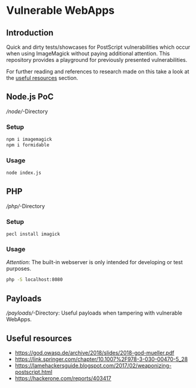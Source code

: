 # Vulnerable WebApps

## Introduction
Quick and dirty tests/showcases for PostScript vulnerabilities which occur when using ImageMagick without paying additional attention. This repository provides a playground for previously presented vulnerabilities. 

For further reading and references to research made on this take a look at the [useful resources](https://github.com/lauritzh/PoC-Using_ImageMagick_in_vulnerable_WebApps/blob/master/README.md#useful-resources) section. 

## Node.js PoC
*/node/*-Directory
### Setup
```Bash
npm i imagemagick
npm i formidable
```

### Usage
```Bash
node index.js
```

## PHP
*/php/*-Directory
### Setup
```
pecl install imagick
```

### Usage
*Attention*: The built-in webserver is only intended for developing or test purposes.
```Bash
php -S localhost:8080
```

## Payloads
*/payloads/*-Directory: Useful payloads when tampering with vulnerable WebApps.

## Useful resources
* https://god.owasp.de/archive/2018/slides/2018-god-mueller.pdf
* https://link.springer.com/chapter/10.1007%2F978-3-030-00470-5_28 
* https://lamehackersguide.blogspot.com/2017/02/weaponizing-postscript.html
* https://hackerone.com/reports/403417
